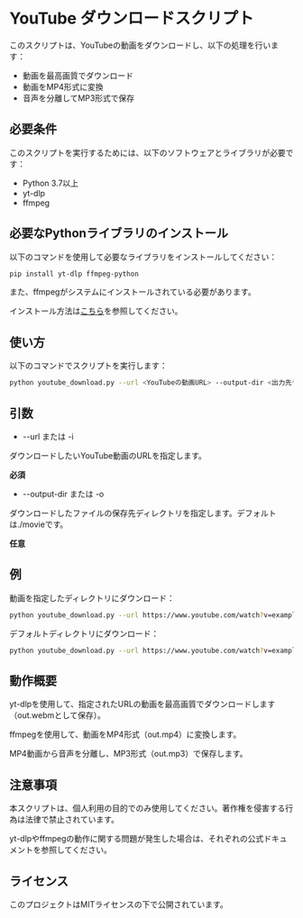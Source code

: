 # YouTube ダウンロードスクリプト
このスクリプトは、YouTubeの動画をダウンロードし、以下の処理を行います：

- 動画を最高画質でダウンロード
- 動画をMP4形式に変換
- 音声を分離してMP3形式で保存

## 必要条件
このスクリプトを実行するためには、以下のソフトウェアとライブラリが必要です：

- Python 3.7以上
- yt-dlp
- ffmpeg

## 必要なPythonライブラリのインストール
以下のコマンドを使用して必要なライブラリをインストールしてください：

```bash
pip install yt-dlp ffmpeg-python
```
また、ffmpegがシステムにインストールされている必要があります。

インストール方法は[こちら](https://ffmpeg.org/download.html)を参照してください。

## 使い方
以下のコマンドでスクリプトを実行します：

```bash
python youtube_download.py --url <YouTubeの動画URL> --output-dir <出力先ディレクトリ>
```
## 引数
- --url または -i

ダウンロードしたいYouTube動画のURLを指定します。

**必須**

- --output-dir または -o

ダウンロードしたファイルの保存先ディレクトリを指定します。デフォルトは./movieです。

**任意**

## 例
動画を指定したディレクトリにダウンロード：

```bash
python youtube_download.py --url https://www.youtube.com/watch?v=example --output-dir ./downloads
```

デフォルトディレクトリにダウンロード：

```bash
python youtube_download.py --url https://www.youtube.com/watch?v=example
```

## 動作概要
yt-dlpを使用して、指定されたURLの動画を最高画質でダウンロードします（out.webmとして保存）。

ffmpegを使用して、動画をMP4形式（out.mp4）に変換します。

MP4動画から音声を分離し、MP3形式（out.mp3）で保存します。

## 注意事項
本スクリプトは、個人利用の目的でのみ使用してください。著作権を侵害する行為は法律で禁止されています。

yt-dlpやffmpegの動作に関する問題が発生した場合は、それぞれの公式ドキュメントを参照してください。

## ライセンス
このプロジェクトはMITライセンスの下で公開されています。


